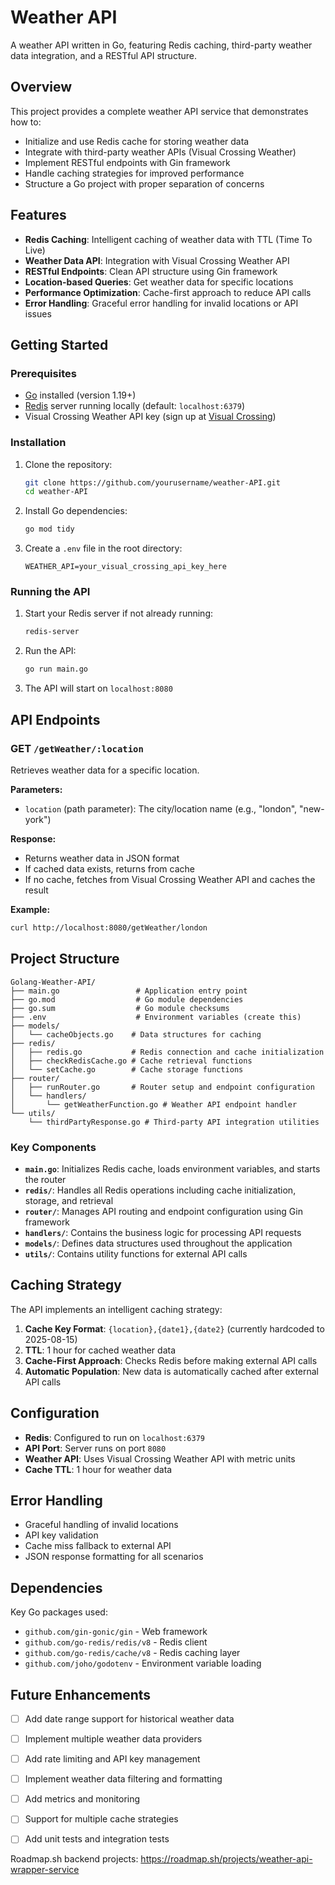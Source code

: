 # Weather API

A weather API written in Go, featuring Redis caching, third-party weather data integration, and a RESTful API structure.

## Overview

This project provides a complete weather API service that demonstrates how to:

- Initialize and use Redis cache for storing weather data
- Integrate with third-party weather APIs (Visual Crossing Weather)
- Implement RESTful endpoints with Gin framework
- Handle caching strategies for improved performance
- Structure a Go project with proper separation of concerns

## Features

- **Redis Caching**: Intelligent caching of weather data with TTL (Time To Live)
- **Weather Data API**: Integration with Visual Crossing Weather API
- **RESTful Endpoints**: Clean API structure using Gin framework
- **Location-based Queries**: Get weather data for specific locations
- **Performance Optimization**: Cache-first approach to reduce API calls
- **Error Handling**: Graceful error handling for invalid locations or API issues

## Getting Started

### Prerequisites

- [Go](https://golang.org/dl/) installed (version 1.19+)
- [Redis](https://redis.io/download) server running locally (default: `localhost:6379`)
- Visual Crossing Weather API key (sign up at [Visual Crossing](https://www.visualcrossing.com/))

### Installation

1. Clone the repository:
   ```sh
   git clone https://github.com/yourusername/weather-API.git
   cd weather-API
   ```

2. Install Go dependencies:
   ```sh
   go mod tidy
   ```

3. Create a `.env` file in the root directory:
   ```env
   WEATHER_API=your_visual_crossing_api_key_here
   ```

### Running the API

1. Start your Redis server if not already running:
   ```sh
   redis-server
   ```

2. Run the API:
   ```sh
   go run main.go
   ```

3. The API will start on `localhost:8080`

## API Endpoints

### GET `/getWeather/:location`

Retrieves weather data for a specific location.

**Parameters:**
- `location` (path parameter): The city/location name (e.g., "london", "new-york")

**Response:**
- Returns weather data in JSON format
- If cached data exists, returns from cache
- If no cache, fetches from Visual Crossing Weather API and caches the result

**Example:**
```sh
curl http://localhost:8080/getWeather/london
```

## Project Structure

```
Golang-Weather-API/
├── main.go                 # Application entry point
├── go.mod                  # Go module dependencies
├── go.sum                  # Go module checksums
├── .env                    # Environment variables (create this)
├── models/
│   └── cacheObjects.go    # Data structures for caching
├── redis/
│   ├── redis.go           # Redis connection and cache initialization
│   ├── checkRedisCache.go # Cache retrieval functions
│   └── setCache.go        # Cache storage functions
├── router/
│   ├── runRouter.go       # Router setup and endpoint configuration
│   └── handlers/
│       └── getWeatherFunction.go # Weather API endpoint handler
└── utils/
    └── thirdPartyResponse.go # Third-party API integration utilities
```

### Key Components

- **`main.go`**: Initializes Redis cache, loads environment variables, and starts the router
- **`redis/`**: Handles all Redis operations including cache initialization, storage, and retrieval
- **`router/`**: Manages API routing and endpoint configuration using Gin framework
- **`handlers/`**: Contains the business logic for processing API requests
- **`models/`**: Defines data structures used throughout the application
- **`utils/`**: Contains utility functions for external API calls

## Caching Strategy

The API implements an intelligent caching strategy:

1. **Cache Key Format**: `{location},{date1},{date2}` (currently hardcoded to 2025-08-15)
2. **TTL**: 1 hour for cached weather data
3. **Cache-First Approach**: Checks Redis before making external API calls
4. **Automatic Population**: New data is automatically cached after external API calls

## Configuration

- **Redis**: Configured to run on `localhost:6379`
- **API Port**: Server runs on port `8080`
- **Weather API**: Uses Visual Crossing Weather API with metric units
- **Cache TTL**: 1 hour for weather data

## Error Handling

- Graceful handling of invalid locations
- API key validation
- Cache miss fallback to external API
- JSON response formatting for all scenarios

## Dependencies

Key Go packages used:
- `github.com/gin-gonic/gin` - Web framework
- `github.com/go-redis/redis/v8` - Redis client
- `github.com/go-redis/cache/v8` - Redis caching layer
- `github.com/joho/godotenv` - Environment variable loading

## Future Enhancements

- [ ] Add date range support for historical weather data
- [ ] Implement multiple weather data providers
- [ ] Add rate limiting and API key management
- [ ] Implement weather data filtering and formatting
- [ ] Add metrics and monitoring
- [ ] Support for multiple cache strategies
- [ ] Add unit tests and integration tests



Roadmap.sh backend projects:
https://roadmap.sh/projects/weather-api-wrapper-service